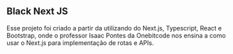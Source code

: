 ## Black Next JS

Esse projeto foi criado a partir da utilizando do Next.js, Typescript, React e Bootstrap, onde o professor Isaac Pontes da Onebitcode nos ensina a como usar o Next.js para implementação de rotas e APIs.

